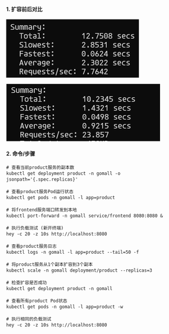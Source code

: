 #### 1. 扩容前后对比

![alt text](./report_images/ba889e7c26fbcb309d5cb39b2a7bf6a.png)

![alt text](./report_images/65a91cb46f6ca064a05467c319c8fe0.png)

#### 2. 命令/步骤

```
# 查看当前product服务的副本数
kubectl get deployment product -n gomall -o jsonpath='{.spec.replicas}'

# 查看product服务Pod运行状态
kubectl get pods -n gomall -l app=product

# 将frontend服务端口转发到本地
kubectl port-forward -n gomall service/frontend 8080:8080 &

# 执行负载测试 (新开终端)
hey -c 20 -z 10s http://localhost:8080

# 查看product服务日志
kubectl logs -n gomall -l app=product --tail=50 -f

# 将product服务从1个副本扩容到3个副本
kubectl scale -n gomall deployment/product --replicas=3

# 检查扩容是否成功
kubectl get deployment product -n gomall

# 查看所有product Pod状态
kubectl get pods -n gomall -l app=product -w

# 执行相同的负载测试
hey -c 20 -z 10s http://localhost:8080
```
